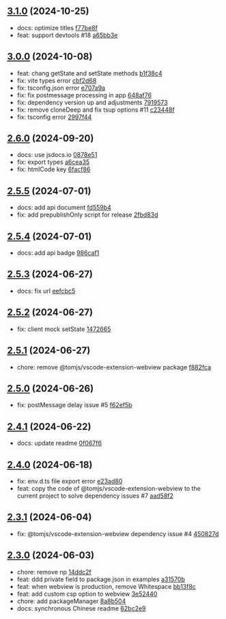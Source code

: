 ## [3.1.0](https://github.com/tomjs/vite-plugin-vscode/compare/v3.0.0...v3.1.0) (2024-10-25)

- docs: optimize titles [f77be8f](https://github.com/tomjs/vite-plugin-vscode/commit/f77be8f)
- feat: support devtools #18 [a65bb3e](https://github.com/tomjs/vite-plugin-vscode/commit/a65bb3e)

## [3.0.0](https://github.com/tomjs/vite-plugin-vscode/compare/v2.6.0...v3.0.0) (2024-10-08)

- feat: chang getState and setState methods [b1f38c4](https://github.com/tomjs/vite-plugin-vscode/commit/b1f38c4)
- fix: vite types error [cbf2d68](https://github.com/tomjs/vite-plugin-vscode/commit/cbf2d68)
- fix: tsconfig.json error [e707a9a](https://github.com/tomjs/vite-plugin-vscode/commit/e707a9a)
- fix: fix postmessage processing in app [648af76](https://github.com/tomjs/vite-plugin-vscode/commit/648af76)
- fix: dependency version up and adjustments [7919573](https://github.com/tomjs/vite-plugin-vscode/commit/7919573)
- fix: remove cloneDeep and fix tsup options #11 [c23448f](https://github.com/tomjs/vite-plugin-vscode/commit/c23448f)
- fix: tsconfig error [2997f44](https://github.com/tomjs/vite-plugin-vscode/commit/2997f44)

## [2.6.0](https://github.com/tomjs/vite-plugin-vscode/compare/v2.5.5...v2.6.0) (2024-09-20)

- docs: use jsdocs.io [0878e51](https://github.com/tomjs/vite-plugin-vscode/commit/0878e51)
- fix: export types [a6cea35](https://github.com/tomjs/vite-plugin-vscode/commit/a6cea35)
- fix: htmlCode key [6facf86](https://github.com/tomjs/vite-plugin-vscode/commit/6facf86)

## [2.5.5](https://github.com/tomjs/vite-plugin-vscode/compare/v2.5.4...v2.5.5) (2024-07-01)

- docs: add api document [fd559b4](https://github.com/tomjs/vite-plugin-vscode/commit/fd559b4)
- fix: add prepublishOnly script for release [2fbd83d](https://github.com/tomjs/vite-plugin-vscode/commit/2fbd83d)

## [2.5.4](https://github.com/tomjs/vite-plugin-vscode/compare/v2.5.3...v2.5.4) (2024-07-01)

- docs: add api badge [986caf1](https://github.com/tomjs/vite-plugin-vscode/commit/986caf1)

## [2.5.3](https://github.com/tomjs/vite-plugin-vscode/compare/v2.5.2...v2.5.3) (2024-06-27)

- docs: fix url [eefcbc5](https://github.com/tomjs/vite-plugin-vscode/commit/eefcbc5)

## [2.5.2](https://github.com/tomjs/vite-plugin-vscode/compare/v2.5.1...v2.5.2) (2024-06-27)

- fix: client mock setState [1472665](https://github.com/tomjs/vite-plugin-vscode/commit/1472665)

## [2.5.1](https://github.com/tomjs/vite-plugin-vscode/compare/v2.5.0...v2.5.1) (2024-06-27)

- chore: remove @tomjs/vscode-extension-webview package [f882fca](https://github.com/tomjs/vite-plugin-vscode/commit/f882fca)

## [2.5.0](https://github.com/tomjs/vite-plugin-vscode/compare/v2.4.1...v2.5.0) (2024-06-26)

- fix: postMessage delay issue #5 [f62ef5b](https://github.com/tomjs/vite-plugin-vscode/commit/f62ef5b)

## [2.4.1](https://github.com/tomjs/vite-plugin-vscode/compare/v2.4.0...v2.4.1) (2024-06-22)

- docs: update readme [0f067f6](https://github.com/tomjs/vite-plugin-vscode/commit/0f067f6)

## [2.4.0](https://github.com/tomjs/vite-plugin-vscode/compare/v2.3.1...v2.4.0) (2024-06-18)

- fix: env.d.ts file export error [e23ad80](https://github.com/tomjs/vite-plugin-vscode/commit/e23ad80)
- feat: copy the code of @tomjs/vscode-extension-webview to the current project to solve dependency issues #7 [aad58f2](https://github.com/tomjs/vite-plugin-vscode/commit/aad58f2)

## [2.3.1](https://github.com/tomjs/vite-plugin-vscode/compare/v2.3.0...v2.3.1) (2024-06-04)

- fix: @tomjs/vscode-extension-webview dependency issue #4 [450827d](https://github.com/tomjs/vite-plugin-vscode/commit/450827d)

## [2.3.0](https://github.com/tomjs/vite-plugin-vscode/compare/v2.2.0...v2.3.0) (2024-06-03)

- chore: remove np [14ddc2f](https://github.com/tomjs/vite-plugin-vscode/commit/14ddc2f)
- feat: ddd private field to package.json in examples [a31570b](https://github.com/tomjs/vite-plugin-vscode/commit/a31570b)
- feat: when webview is production, remove Whitespace [bb13f8c](https://github.com/tomjs/vite-plugin-vscode/commit/bb13f8c)
- feat: add custom csp option to webview [3e52440](https://github.com/tomjs/vite-plugin-vscode/commit/3e52440)
- chore: add packageManager [8a8b504](https://github.com/tomjs/vite-plugin-vscode/commit/8a8b504)
- docs: synchronous Chinese readme [62bc2e9](https://github.com/tomjs/vite-plugin-vscode/commit/62bc2e9)
